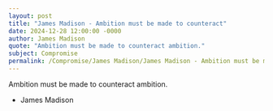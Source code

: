 ```yaml
---
layout: post
title: "James Madison - Ambition must be made to counteract"
date: 2024-12-28 12:00:00 -0000
author: James Madison
quote: "Ambition must be made to counteract ambition."
subject: Compromise
permalink: /Compromise/James Madison/James Madison - Ambition must be made to counteract
---
```


Ambition must be made to counteract ambition.

- James Madison
